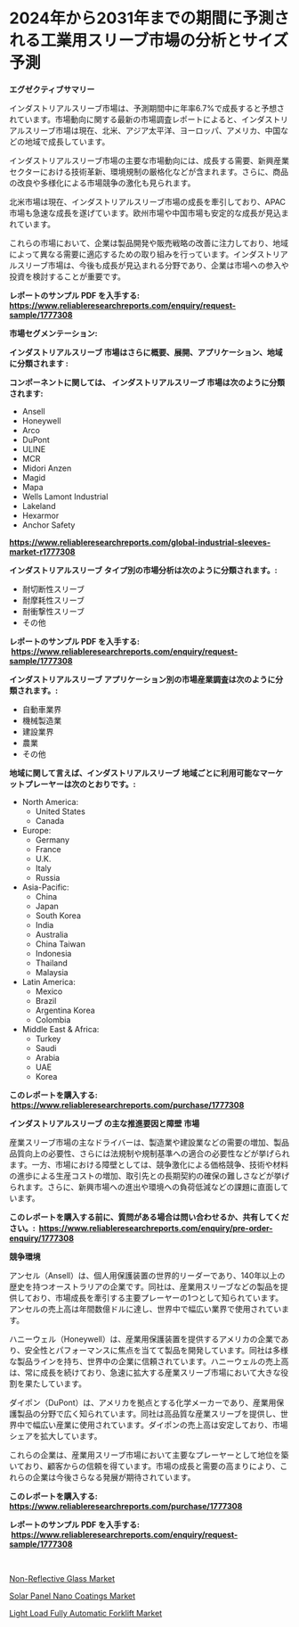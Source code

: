 <p><h1>2024年から2031年までの期間に予測される工業用スリーブ市場の分析とサイズ予測</h1></p><p><strong>エグゼクティブサマリー</strong></p>
<p><p>インダストリアルスリーブ市場は、予測期間中に年率6.7%で成長すると予想されています。市場動向に関する最新の市場調査レポートによると、インダストリアルスリーブ市場は現在、北米、アジア太平洋、ヨーロッパ、アメリカ、中国などの地域で成長しています。</p><p>インダストリアルスリーブ市場の主要な市場動向には、成長する需要、新興産業セクターにおける技術革新、環境規制の厳格化などが含まれます。さらに、商品の改良や多様化による市場競争の激化も見られます。</p><p>北米市場は現在、インダストリアルスリーブ市場の成長を牽引しており、APAC市場も急速な成長を遂げています。欧州市場や中国市場も安定的な成長が見込まれています。</p><p>これらの市場において、企業は製品開発や販売戦略の改善に注力しており、地域によって異なる需要に適応するための取り組みを行っています。インダストリアルスリーブ市場は、今後も成長が見込まれる分野であり、企業は市場への参入や投資を検討することが重要です。</p></p>
<p><strong>レポートのサンプル PDF を入手する: <a href="https://www.reliableresearchreports.com/enquiry/request-sample/1777308">https://www.reliableresearchreports.com/enquiry/request-sample/1777308</a></strong></p>
<p><strong>市場セグメンテーション:</strong></p>
<p><strong> インダストリアルスリーブ 市場はさらに概要、展開、アプリケーション、地域に分類されます :</strong></p>
<p><strong>コンポーネントに関しては、 インダストリアルスリーブ 市場は次のように分類されます: &nbsp;</strong></p>
<p><ul><li>Ansell</li><li>Honeywell</li><li>Arco</li><li>DuPont</li><li>ULINE</li><li>MCR</li><li>Midori Anzen</li><li>Magid</li><li>Mapa</li><li>Wells Lamont Industrial</li><li>Lakeland</li><li>Hexarmor</li><li>Anchor Safety</li></ul></p>
<p><strong><a href="https://www.reliableresearchreports.com/global-industrial-sleeves-market-r1777308">https://www.reliableresearchreports.com/global-industrial-sleeves-market-r1777308</a></strong></p>
<p><strong> インダストリアルスリーブ タイプ別の市場分析は次のように分類されます。:</strong></p>
<p><ul><li>耐切断性スリーブ</li><li>耐摩耗性スリーブ</li><li>耐衝撃性スリーブ</li><li>その他</li></ul></p>
<p><strong>レポートのサンプル PDF を入手する: &nbsp;<a href="https://www.reliableresearchreports.com/enquiry/request-sample/1777308">https://www.reliableresearchreports.com/enquiry/request-sample/1777308</a></strong></p>
<p><strong> インダストリアルスリーブ アプリケーション別の市場産業調査は次のように分類されます。:</strong></p>
<p><ul><li>自動車業界</li><li>機械製造業</li><li>建設業界</li><li>農業</li><li>その他</li></ul></p>
<p><strong>地域に関して言えば、インダストリアルスリーブ 地域ごとに利用可能なマーケットプレーヤーは次のとおりです。:</strong></p>
<p><ul>
    <li>
        North America:
        <ul>
            <li>United States</li>
            <li>Canada</li>
        </ul>
    </li>
    <li>
        Europe:
        <ul>
            <li>Germany</li>
            <li>France</li>
            <li>U.K.</li>
            <li>Italy</li>
            <li>Russia</li>
        </ul>
    </li>
    <li>
        Asia-Pacific:
        <ul>
            <li>China</li>
            <li>Japan</li>
            <li>South Korea</li>
            <li>India</li>
            <li>Australia</li>
            <li>China Taiwan</li>
            <li>Indonesia</li>
            <li>Thailand</li>
            <li>Malaysia</li>
        </ul>
    </li>
    <li>
        Latin America:
        <ul>
            <li>Mexico</li>
            <li>Brazil</li>
            <li>Argentina Korea</li>
            <li>Colombia</li>
        </ul>
    </li>
    <li>
        Middle East & Africa:
        <ul>
            <li>Turkey</li>
            <li>Saudi</li>
            <li>Arabia</li>
            <li>UAE</li>
            <li>Korea</li>
        </ul>
    </li>
    </ul></p>
<p><strong>このレポートを購入する: &nbsp;<a href="https://www.reliableresearchreports.com/purchase/1777308">https://www.reliableresearchreports.com/purchase/1777308</a></strong></p>
<p><strong>インダストリアルスリーブ の主な推進要因と障壁 市場</strong></p>
<p><p>産業スリーブ市場の主なドライバーは、製造業や建設業などの需要の増加、製品品質向上の必要性、さらには法規制や規制基準への適合の必要性などが挙げられます。一方、市場における障壁としては、競争激化による価格競争、技術や材料の進歩による生産コストの増加、取引先との長期契約の確保の難しさなどが挙げられます。さらに、新興市場への進出や環境への負荷低減などの課題に直面しています。</p></p>
<p><strong>このレポートを購入する前に、質問がある場合は問い合わせるか、共有してください。:&nbsp; <a href="https://www.reliableresearchreports.com/enquiry/pre-order-enquiry/1777308">https://www.reliableresearchreports.com/enquiry/pre-order-enquiry/1777308</a></strong></p>
<p><strong>競争環境</strong></p>
<p><p>アンセル（Ansell）は、個人用保護装置の世界的リーダーであり、140年以上の歴史を持つオーストラリアの企業です。同社は、産業用スリーブなどの製品を提供しており、市場成長を牽引する主要プレーヤーの1つとして知られています。アンセルの売上高は年間数億ドルに達し、世界中で幅広い業界で使用されています。</p><p>ハニーウェル（Honeywell）は、産業用保護装置を提供するアメリカの企業であり、安全性とパフォーマンスに焦点を当てて製品を開発しています。同社は多様な製品ラインを持ち、世界中の企業に信頼されています。ハニーウェルの売上高は、常に成長を続けており、急速に拡大する産業スリーブ市場において大きな役割を果たしています。</p><p>ダイポン（DuPont）は、アメリカを拠点とする化学メーカーであり、産業用保護製品の分野で広く知られています。同社は高品質な産業スリーブを提供し、世界中で幅広い産業に使用されています。ダイポンの売上高は安定しており、市場シェアを拡大しています。</p><p>これらの企業は、産業用スリーブ市場において主要なプレーヤーとして地位を築いており、顧客からの信頼を得ています。市場の成長と需要の高まりにより、これらの企業は今後さらなる発展が期待されています。</p></p>
<p><strong>このレポートを購入する: &nbsp; <a href="https://www.reliableresearchreports.com/purchase/1777308">https://www.reliableresearchreports.com/purchase/1777308</a></strong></p>
<p><strong>レポートのサンプル PDF を入手する: &nbsp;<a href="https://www.reliableresearchreports.com/enquiry/request-sample/1777308">https://www.reliableresearchreports.com/enquiry/request-sample/1777308</a></strong><strong></strong></p>
<p>&nbsp;</p>
<p><p><a href="https://www.linkedin.com/pulse/non-reflective-glass-market-research-report-reveals-latest-vni8e?trackingId=p6q6IwnxEGu%2BlPM2V2lu%2FQ%3D%3D">Non-Reflective Glass Market</a></p><p><a href="https://www.linkedin.com/pulse/solar-panel-nano-coatings-market-research-report-provides-jypne?trackingId=ecpX03drbOwBxGuaRsL3FA%3D%3D">Solar Panel Nano Coatings Market</a></p><p><a href="https://www.linkedin.com/pulse/light-load-fully-automatic-forklift-market-size-examines-its-i0g8e?trackingId=8XUojsuWD0zeZseESYxv6w%3D%3D">Light Load Fully Automatic Forklift Market</a></p></p>